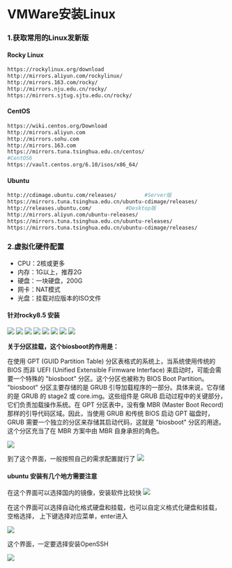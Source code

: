 # VMWare安装Linux

### 1.获取常用的Linux发新版

#### Rocky Linux
```bash
https://rockylinux.org/download
http://mirrors.aliyun.com/rockylinux/
http://mirrors.163.com/rocky/
http://mirrors.nju.edu.cn/rocky/
https://mirrors.sjtug.sjtu.edu.cn/rocky/
```

#### CentOS
```bash
https://wiki.centos.org/Download
http://mirrors.aliyun.com
http://mirrors.sohu.com
http://mirrors.163.com
https://mirrors.tuna.tsinghua.edu.cn/centos/
#CentOS6
https://vault.centos.org/6.10/isos/x86_64/
```

#### Ubuntu
```bash
http://cdimage.ubuntu.com/releases/         #Server版
https://mirrors.tuna.tsinghua.edu.cn/ubuntu-cdimage/releases/
http://releases.ubuntu.com/           #Desktop版
http://mirrors.aliyun.com/ubuntu-releases/
https://mirrors.tuna.tsinghua.edu.cn/ubuntu-releases/
https://mirrors.tuna.tsinghua.edu.cn/ubuntu-cdimage/releases/

```

### 2.虚拟化硬件配置
* CPU：2核或更多
* 内存：1G以上，推荐2G
* 硬盘：一块硬盘，200G
* 网卡：NAT模式
* 光盘：挂载对应版本的ISO文件

#### 针对rocky8.5 安装

<img src="../images/create_linux_01.png" />
<img src="../images/create_linux_02.png" />
<img src="../images/create_linux_03.png" />
<img src="../images/create_linux_04.png" />
<img src="../images/create_linux_05.png" />
<img src="../images/create_linux_06.png" />
<img src="../images/create_linux_07.png" />
<img src="../images/create_linux_08.png" />

**关于分区挂载，这个biosboot的作用是：**

在使用 GPT (GUID Partition Table) 分区表格式的系统上，当系统使用传统的 BIOS 而非 UEFI (Unified Extensible Firmware Interface) 来启动时，可能会需要一个特殊的 "biosboot" 分区。这个分区也被称为 BIOS Boot Partition。
"biosboot" 分区主要存储的是 GRUB 引导加载程序的一部分。具体来说，它存储的是 GRUB 的 stage2 或 core.img。这些组件是 GRUB 启动过程中的关键部分，它们负责加载操作系统。在 GPT 分区表中，没有像 MBR (Master Boot Record) 那样的引导代码区域。因此，当使用 GRUB 和传统 BIOS 启动 GPT 磁盘时，GRUB 需要一个独立的分区来存储其启动代码，这就是 "biosboot" 分区的用途。这个分区充当了在 MBR 方案中由 MBR 自身承担的角色。

<img src="../images/create_linux_09.png" />


到了这个界面，一般按照自己的需求配置就行了
<img src="../images/create_linux_10.png" />


#### ubuntu 安装有几个地方需要注意


在这个界面可以选择国内的镜像，安装软件比较快
<img src="../images/Ubuntu-create-01.png" />

在这个界面可以选择自动化格式硬盘和挂载，也可以自定义格式化硬盘和挂载， 空格选择， 上下键选择对应菜单，enter进入

<img src="../images/Ubuntu-create-02.png" />

这个界面，一定要选择安装OpenSSH

<img src="../images/Ubuntu-create-03.png" />

